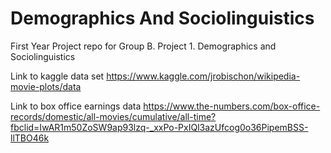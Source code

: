 # Demographics And Sociolinguistics
First Year Project repo for Group B. Project 1. Demographics and Sociolinguistics

Link to kaggle data set https://www.kaggle.com/jrobischon/wikipedia-movie-plots/data

Link to box office earnings data https://www.the-numbers.com/box-office-records/domestic/all-movies/cumulative/all-time?fbclid=IwAR1m50ZoSW9ap93lzq-_xxPo-PxIQl3azUfcog0o36PipemBSS-llTBO46k
